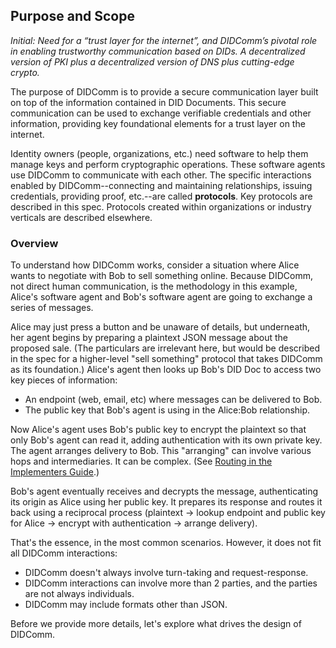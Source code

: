 ## Purpose and Scope

*Initial: Need for a “trust layer for the internet”, and DIDComm’s pivotal role in enabling trustworthy communication based on DIDs. A decentralized version of PKI plus a decentralized version of DNS plus cutting-edge crypto.*

The purpose of DIDComm is to provide a secure communication layer built on top of the information contained in DID Documents. This secure communication can be used to exchange verifiable credentials and other information, providing key foundational elements for a trust layer on the internet.

Identity owners (people, organizations, etc.) need software to help them manage keys and perform cryptographic operations. These software agents use DIDComm to communicate with each other. The specific interactions enabled by DIDComm--connecting and maintaining relationships, issuing credentials, providing proof, etc.--are called **protocols**. Key protocols are described in this spec. Protocols created within organizations or industry verticals are described elsewhere.

### Overview

To understand how DIDComm works, consider a situation where Alice wants to negotiate with Bob to sell something online. Because DIDComm, not direct human communication, is the methodology in this example, Alice's software agent and Bob's software agent are going to exchange a series of messages.

Alice may just press a button and be unaware of details, but underneath, her agent begins by preparing a plaintext JSON message about the proposed sale. (The particulars are irrelevant here, but would be described in the spec for a higher-level "sell something" protocol that takes DIDComm as its foundation.) Alice's agent then looks up Bob's DID Doc to access two key pieces of information:

- An endpoint (web, email, etc) where messages can be delivered to Bob.
- The public key that Bob's agent is using in the Alice:Bob relationship.

Now Alice's agent uses Bob's public key to encrypt the plaintext so that only Bob's agent can read it, adding authentication with its own private key. The agent arranges delivery to Bob. This "arranging" can involve various hops and intermediaries. It can be complex. (See [Routing in the Implementers Guide](/guide#routing).)

Bob's agent eventually receives and decrypts the message, authenticating its origin as Alice using her public key. It prepares its response and routes it back using a reciprocal process (plaintext &#x2192; lookup endpoint and public key for Alice &#x2192; encrypt with authentication &#x2192; arrange delivery).

That's the essence, in the most common scenarios. However, it does not fit all DIDComm interactions:

- DIDComm doesn't always involve turn-taking and request-response.
- DIDComm interactions can involve more than 2 parties, and the parties are not always individuals.
- DIDComm may include formats other than JSON.

Before we provide more details, let's explore what drives the design of DIDComm.
